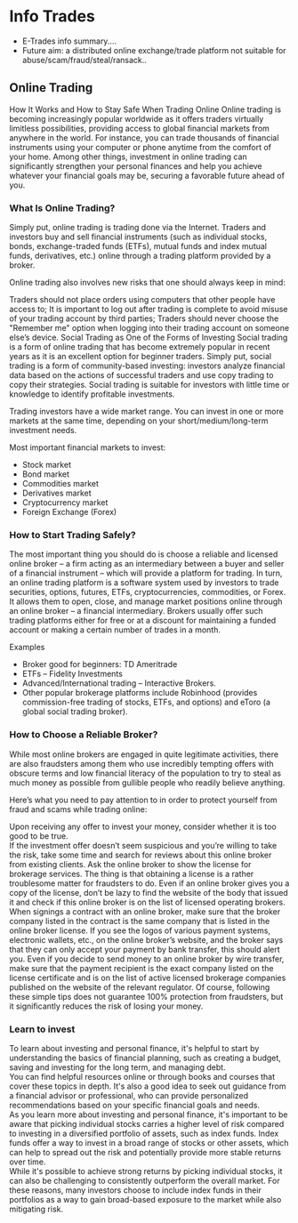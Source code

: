 # Info Trades  

- E-Trades info summary....
- Future aim: a distributed online exchange/trade platform not suitable for abuse/scam/fraud/steal/ransack..
  

## Online Trading 
 How It Works and How to Stay Safe When Trading Online
Online trading is becoming increasingly popular worldwide as it offers traders virtually limitless possibilities, providing access to global financial markets from anywhere in the world. For instance, you can trade thousands of financial instruments using your computer or phone anytime from the comfort of your home. Among other things, investment in online trading can significantly strengthen your personal finances and help you achieve whatever your financial goals may be, securing a favorable future ahead of you.

### What Is Online Trading?
Simply put, online trading is trading done via the Internet. Traders and investors buy and sell financial instruments (such as individual stocks, bonds, exchange-traded funds (ETFs), mutual funds and index mutual funds, derivatives, etc.) online through a trading platform provided by a broker.

Online trading also involves new risks that one should always keep in mind:

Traders should not place orders using computers that other people have access to;
It is important to log out after trading is complete to avoid misuse of your trading account by third parties;
Traders should never choose the "Remember me" option when logging into their trading account on someone else’s device.
Social Trading as One of the Forms of Investing
Social trading is a form of online trading that has become extremely popular in recent years as it is an excellent option for beginner traders. Simply put, social trading is a form of community-based investing: investors analyze financial data based on the actions of successful traders and use copy trading to copy their strategies. Social trading is suitable for investors with little time or knowledge to identify profitable investments.

Trading investors have a wide market range.
You can invest in one or more markets at the same time,
depending on your short/medium/long-term investment needs.  

Most important financial markets to invest:

- Stock market
- Bond market
- Commodities market
- Derivatives market
- Cryptocurrency market
- Foreign Exchange (Forex) 
  
### How to Start Trading Safely?  

The most important thing you should do is choose a reliable and licensed online broker – a firm acting as an intermediary between a buyer and seller of a financial instrument – which will provide a platform for trading.
In turn, an online trading platform is a software system used by investors to trade securities, options, futures, ETFs, cryptocurrencies, commodities, or Forex. It allows them to open, close, and manage market positions online through an online broker – a financial intermediary. Brokers usually offer such trading platforms either for free or at a discount for maintaining a funded account or making a certain number of trades in a month.

Examples  
- Broker good for beginners: TD Ameritrade  
- ETFs – Fidelity Investments  
- Advanced/International trading – Interactive Brokers.  
- Other popular brokerage platforms include Robinhood (provides commission-free trading of stocks, ETFs, and options) and eToro (a global social trading broker).  

### How to Choose a Reliable Broker?
While most online brokers are engaged in quite legitimate activities, there are also fraudsters among them who use incredibly tempting offers with obscure terms and low financial literacy of the population to try to steal as much money as possible from gullible people who readily believe anything.

Here’s what you need to pay attention to in order to protect yourself from fraud and scams while trading online:

Upon receiving any offer to invest your money, consider whether it is too good to be true.  
If the investment offer doesn’t seem suspicious and you’re willing to take the risk, take some time and search for reviews about this online broker from existing clients.
Ask the online broker to show the license for brokerage services. The thing is that obtaining a license is a rather troublesome matter for fraudsters to do.
Even if an online broker gives you a copy of the license, don’t be lazy to find the website of the body that issued it and check if this online broker is on the list of licensed operating brokers.
When signings a contract with an online broker, make sure that the broker company listed in the contract is the same company that is listed in the online broker license.
If you see the logos of various payment systems, electronic wallets, etc., on the online broker’s website, and the broker says that they can only accept your payment by bank transfer, this should alert you.
Even if you decide to send money to an online broker by wire transfer, make sure that the payment recipient is the exact company listed on the license certificate and is on the list of active licensed brokerage companies published on the website of the relevant regulator.
Of course, following these simple tips does not guarantee 100% protection from fraudsters, but it significantly reduces the risk of losing your money.  

### Learn to invest
To learn about investing and personal finance, it's helpful to start by understanding the basics of financial planning, such as creating a budget, saving and investing for the long term, and managing debt.  
You can find helpful resources online or through books and courses that cover these topics in depth. It's also a good idea to seek out guidance from a financial advisor or professional, who can provide personalized recommendations based on your specific financial goals and needs.  
As you learn more about investing and personal finance, it's important to be aware that picking individual stocks carries a higher level of risk compared to investing in a diversified portfolio of assets, such as index funds. Index funds offer a way to invest in a broad range of stocks or other assets, which can help to spread out the risk and potentially provide more stable returns over time.  
While it's possible to achieve strong returns by picking individual stocks, it can also be challenging to consistently outperform the overall market. For these reasons, many investors choose to include index funds in their portfolios as a way to gain broad-based exposure to the market while also mitigating risk.  
